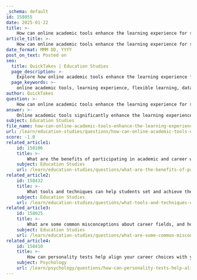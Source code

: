 ```yaml
---
_schema: default
id: 158055
date: 2025-01-22
title: >-
    How can online academic tools enhance the learning experience for students?
article_title: >-
    How can online academic tools enhance the learning experience for students?
date_format: MMM DD, YYYY
post_on_text: Posted on
seo:
  title: QuickTakes | Education Studies
  page_description: >-
    Explore how online academic tools enhance the learning experience for students through flexible learning environments, data insights, collaboration, interactive methods, and personalized education.
  page_keywords: >-
    online academic tools, learning experience, flexible learning, data-driven insights, collaboration, interactive learning, personalized learning, accessibility, immediate feedback, student engagement
author: QuickTakes
question: >-
    How can online academic tools enhance the learning experience for students?
answer: >-
    Online academic tools significantly enhance the learning experience for students in various ways. Here are some key benefits:\n\n1. **Flexible Learning Environments**: Online tools provide students with the flexibility to access learning materials anytime and anywhere. This 24/7 availability allows students to tailor their study schedules to fit their personal commitments, which is particularly beneficial for those balancing work, family, or other responsibilities.\n\n2. **Data-Driven Insights**: Educators can leverage data analytics from online platforms to monitor student progress and performance trends. This data can inform instructional strategies, helping educators identify areas where students may need additional support, thereby enhancing the overall learning experience.\n\n3. **Collaboration and Communication**: Technology facilitates collaboration among students and teachers through online forums, study groups, and shared resources. Platforms like Edmodo and Schoology create online communities where students can discuss topics, share resources, and collaborate on projects, fostering a sense of community and enhancing understanding of the material.\n\n4. **Interactive Learning**: Tools such as Kahoot! and Quizlet incorporate gamification into learning, making it more engaging and interactive. These platforms encourage participation and can improve retention of information through fun and competitive elements.\n\n5. **Personalized Learning Experiences**: Educational technology tools like DreamBox and IXL provide personalized learning experiences based on individual student performance. This tailored approach helps meet diverse learning needs and can lead to improved academic outcomes.\n\n6. **Accessibility and Inclusivity**: Assistive technology tools, such as speech-to-text software and screen readers, enhance accessibility for students with disabilities. This ensures that all students have equal opportunities to engage with the learning material, promoting an inclusive educational environment.\n\n7. **Immediate Feedback**: Online assessments and quizzes can provide immediate feedback to students, allowing them to understand their strengths and weaknesses in real-time. This instant feedback loop can motivate students to improve and adjust their study habits accordingly.\n\n8. **Enhanced Engagement**: Research indicates that the integration of digital tools into the classroom can cultivate a participatory atmosphere that enhances student engagement and motivation. When students are actively involved in their learning process, they are more likely to retain information and develop critical thinking skills.\n\nIn conclusion, the integration of online academic tools into the educational landscape not only enhances the learning experience but also supports academic success by providing flexible, personalized, and engaging learning environments. As education continues to evolve, a blended approach that combines digital and traditional methods may offer the most comprehensive benefits for students.
subject: Education Studies
file_name: how-can-online-academic-tools-enhance-the-learning-experience-for-students.md
url: /learn/education-studies/questions/how-can-online-academic-tools-enhance-the-learning-experience-for-students
score: -1.0
related_article1:
    id: 158106
    title: >-
        What are the benefits of participating in academic and career workshops, and how can they contribute to personal growth?
    subject: Education Studies
    url: /learn/education-studies/questions/what-are-the-benefits-of-participating-in-academic-and-career-workshops-and-how-can-they-contribute-to-personal-growth
related_article2:
    id: 158432
    title: >-
        What tools and techniques can help students set and achieve their academic and personal goals?
    subject: Education Studies
    url: /learn/education-studies/questions/what-tools-and-techniques-can-help-students-set-and-achieve-their-academic-and-personal-goals
related_article3:
    id: 158025
    title: >-
        What are some common misconceptions about career fields, and how can they impact career choices?
    subject: Education Studies
    url: /learn/education-studies/questions/what-are-some-common-misconceptions-about-career-fields-and-how-can-they-impact-career-choices
related_article4:
    id: 158410
    title: >-
        How can personality tests help align your career choices with your personal traits?
    subject: Psychology
    url: /learn/psychology/questions/how-can-personality-tests-help-align-your-career-choices-with-your-personal-traits
---
```


&nbsp;